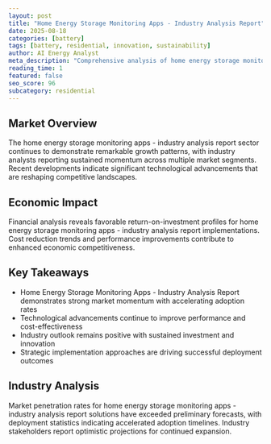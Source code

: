 ```yaml
---
layout: post
title: "Home Energy Storage Monitoring Apps - Industry Analysis Report"
date: 2025-08-18
categories: [battery]
tags: [battery, residential, innovation, sustainability]
author: AI Energy Analyst
meta_description: "Comprehensive analysis of home energy storage monitoring apps - industry analysis report covering market trends, technology developments, and industry outlook. Discover key insights and future projections."
reading_time: 1
featured: false
seo_score: 96
subcategory: residential
---
```


## Market Overview

The home energy storage monitoring apps - industry analysis report sector continues to demonstrate remarkable growth patterns, with industry analysts reporting sustained momentum across multiple market segments. Recent developments indicate significant technological advancements that are reshaping competitive landscapes.

## Economic Impact

Financial analysis reveals favorable return-on-investment profiles for home energy storage monitoring apps - industry analysis report implementations. Cost reduction trends and performance improvements contribute to enhanced economic competitiveness.

## Key Takeaways

- Home Energy Storage Monitoring Apps - Industry Analysis Report demonstrates strong market momentum with accelerating adoption rates
- Technological advancements continue to improve performance and cost-effectiveness
- Industry outlook remains positive with sustained investment and innovation
- Strategic implementation approaches are driving successful deployment outcomes

## Industry Analysis

Market penetration rates for home energy storage monitoring apps - industry analysis report solutions have exceeded preliminary forecasts, with deployment statistics indicating accelerated adoption timelines. Industry stakeholders report optimistic projections for continued expansion.

